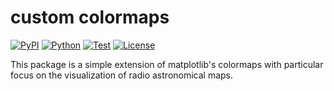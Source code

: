 # custom colormaps

[![PyPI](https://img.shields.io/pypi/v/demonstration.svg?label=PyPI&style=flat-square)](https://pypi.org/project/demonstration/)
[![Python](https://img.shields.io/pypi/pyversions/demonstration.svg?label=Python&color=yellow&style=flat-square)](https://pypi.org/project/demonstration/)
[![Test](https://img.shields.io/github/workflow/status/astropenguin/python-package-template/Test?logo=github&label=Test&style=flat-square)](https://github.com/astropenguin/python-package-template/actions)
[![License](https://img.shields.io/badge/license-MIT-blue.svg?label=License&style=flat-square)](LICENSE)

This package is a simple extension of matplotlib's colormaps with particular focus on the visualization of radio astronomical maps.
